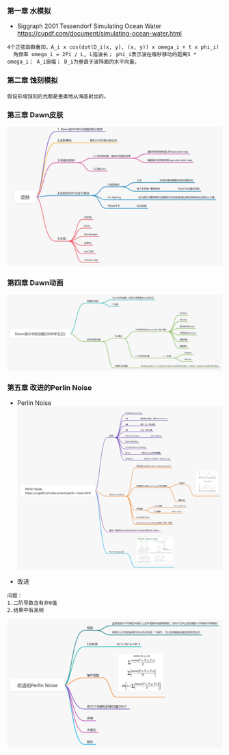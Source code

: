 ### 第一章 水模拟
- Siggraph 2001 Tessendorf Simulating Ocean Water https://cupdf.com/document/simulating-ocean-water.html
```
4个正弦函数叠加，A_i x cos(dot(D_i(x, y), (x, y)) x omega_i + t x phi_i)
  角频率 omega_i = 2Pi / L, L指波长； phi_i表示波在每秒移动的距离S * omega_i； A_i振幅； D_i为垂直于波阵面的水平向量。
```

### 第二章 蚀刻模拟
```
假设形成蚀刻的光都是垂直地从海底射出的。
```

### 第三章 Dawn皮肤
![皮肤](https://github.com/liangjin2007/data_liangjin/blob/master/Dawn1.jpg?raw=true)

### 第四章 Dawn动画
![动画](https://github.com/liangjin2007/data_liangjin/blob/master/%E5%8A%A8%E7%94%BB.jpg?raw=true)

### 第五章 改进的Perlin Noise
- Perlin Noise
![Perlin NOise](https://github.com/liangjin2007/data_liangjin/blob/master/PerlinNoise.jpg?raw=true)

- 改进
```
问题：
1.二阶导数含有非0值
2.结果中有高频
```
![改进的Perlin](https://github.com/liangjin2007/data_liangjin/blob/master/%E6%94%B9%E8%BF%9B%E7%9A%84Perline.jpg?raw=true)

